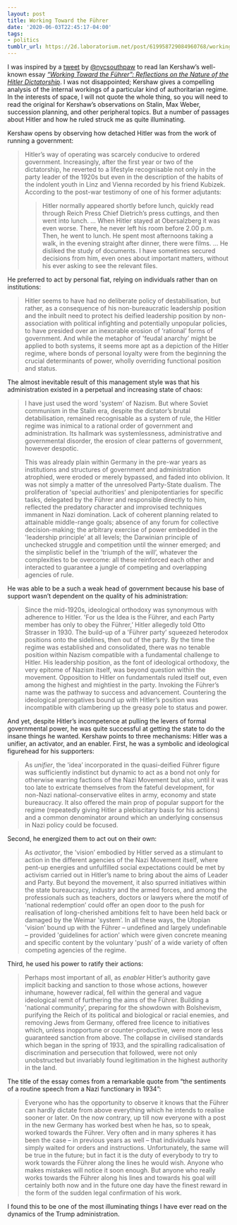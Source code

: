 ```yaml
---
layout: post
title: Working Toward the Führer
date: '2020-06-03T22:45:17-04:00'
tags:
- politics
tumblr_url: https://2d.laboratorium.net/post/619958729084960768/working-toward-the-f%C3%BChrer
---
```

I was inspired by a [tweet](https://twitter.com/nycsouthpaw/status/1251963291372568577) by [@nycsouthpaw](https://twitter.com/nycsouthpaw) to read Ian Kershaw’s well-known essay [_“Working Toward the Führer”: Reflections on the Nature of the Hitler Dictatorship_](https://www.jstor.org/stable/20081474). I was not disappointed; Kershaw gives a compelling analysis of the internal workings of a particular kind of authoritarian regime. In the interests of space, I will not quote the whole thing, so you will need to read the original for Kershaw’s observations on Stalin, Max Weber, succession planning, and other peripheral topics. But a number of passages about Hitler and how he ruled struck me as quite illuminating.

Kershaw opens by observing how detached Hitler was from the work of running a government:

> Hitler’s way of operating was scarcely conducive to ordered government. Increasingly, after the first year or two of the dictatorship, he reverted to a lifestyle recognisable not only in the party leader of the 1920s but even in the description of the habits of the indolent youth in Linz and Vienna recorded by his friend Kubizek. According to the post-war testimony of one of his former adjutants:
> 
> > Hitler normally appeared shortly before lunch, quickly read through Reich Press Chief Dietrich’s press cuttings, and then went into lunch. … When Hitler stayed at Obersalzberg it was even worse. There, he never left his room before 2.00 p.m. Then, he went to lunch. He spent most afternoons taking a walk, in the evening straight after dinner, there were films. … He disliked the study of documents. I have sometimes secured decisions from him, even ones about important matters, without his ever asking to see the relevant files.

He preferred to act by personal fiat, relying on individuals rather than on institutions:

> Hitler seems to have had no deliberate policy of destabilisation, but rather, as a consequence of his non-bureaucratic leadership position and the inbuilt need to protect his deified leadership position by non-association with political infighting and potentially unpopular policies, to have presided over an inexorable erosion of ‘rational’ forms of government. And while the metaphor of 'feudal anarchy’ might be applied to both systems, it seems more apt as a depiction of the Hitler regime, where bonds of personal loyalty were from the beginning the crucial determinants of power, wholly overriding functional position and status.

The almost inevitable result of this management style was that his administration existed in a perpetual and increasing state of chaos:

> I have just used the word 'system’ of Nazism. But where Soviet communism in the Stalin era, despite the dictator’s brutal detabilisation, remained recognisable as a system of rule, the Hitler regime was inimical to a rational order of government and administration. Its hallmark was systemlessness, administrative and governmental disorder, the erosion of clear patterns of government, however despotic.
> 
> This was already plain within Germany in the pre-war years as institutions and structures of government and administration atrophied, were eroded or merely bypassed, and faded into oblivion. It was not simply a matter of the unresolved Party-State dualism. The proliferation of 'special authorities’ and plenipotentiaries for specific tasks, delegated by the Führer and responsible directly to him, reflected the predatory character and improvised techniques immanent in Nazi domination. Lack of coherent planning related to attainable middle-range goals; absence of any forum for collective decision-making; the arbitrary exercise of power embedded in the 'leadership principle’ at all levels; the Darwinian principle of unchecked struggle and competition until the winner emerged; and the simplistic belief in the 'triumph of the will’, whatever the complexities to be overcome: all these reinforced each other and interacted to guarantee a jungle of competing and overlapping agencies of rule.

He was able to be a such a weak head of government because his base of support wasn’t dependent on the quality of his administration:

> Since the mid-1920s, ideological orthodoxy was synonymous with adherence to Hitler. 'For us the Idea is the Führer, and each Party member has only to obey the Führer,’ Hitler allegedly told Otto Strasser in 1930. The build-up of a 'Führer party’ squeezed heterodox positions onto the sidelines, then out of the party. By the time the regime was established and consolidated, there was no tenable position within Nazism compatible with a fundamental challenge to Hitler. His leadership position, as the font of ideological orthodoxy, the very epitome of Nazism itself, was beyond question within the movement. Opposition to Hitler on fundamentals ruled itself out, even among the highest and mightiest in the party. Invoking the Führer’s name was the pathway to success and advancement. Countering the ideological prerogatives bound up with Hitler’s position was incompatible with clambering up the greasy pole to status and power.

And yet, despite Hitler’s incompetence at pulling the levers of formal governmental power, he was quite successful at getting the state to do the insane things he wanted. Kershaw points to three mechanisms: Hitler was a unifier, an activator, and an enabler. First, he was a symbolic and ideological figurehead for his supporters:

> As _unifier_, the 'idea’ incorporated in the quasi-deified Führer figure was sufficiently indistinct but dynamic to act as a bond not only for otherwise warring factions of the Nazi Movement but also, until it was too late to extricate themselves from the fateful development, for non-Nazi national-conservative elites in army, economy and state bureaucracy. It also offered the main prop of popular support for the regime (repeatedly giving Hitler a plebiscitary basis for his actions) and a common denominator around which an underlying consensus in Nazi policy could be focused.

Second, he energized them to act out on their own:

> As _activator_, the 'vision’ embodied by Hitler served as a stimulant to action in the different agencies of the Nazi Movement itself, where pent-up energies and unfulfilled social expectations could be met by activism carried out in Hitler’s name to bring about the aims of Leader and Party. But beyond the movement, it also spurred initiatives within the state bureaucracy, industry and the armed forces, and among the professionals such as teachers, doctors or lawyers where the motif of 'national redemption’ could offer an open door to the push for realisation of long-cherished ambitions felt to have been held back or damaged by the Weimar 'system’. In all these ways, the Utopian 'vision’ bound up with the Führer – undefined and largely undefinable – provided 'guidelines for action’ which were given concrete meaning and specific content by the voluntary 'push’ of a wide variety of often competing agencies of the regime.

Third, he used his power to ratify their actions:

> Perhaps most important of all, as _enabler_ Hitler’s authority gave implicit backing and sanction to those whose actions, however inhumane, however radical, fell within the general and vague ideological remit of furthering the aims of the Führer. Building a 'national community’, preparing for the showdown with Bolshevism, purifying the Reich of its political and biological or racial enemies, and removing Jews from Germany, offered free licence to initiatives which, unless inopportune or counter-productive, were more or less guaranteed sanction from above. The collapse in civilised standards which began in the spring of 1933, and the spiralling radicalisation of discrimination and persecution that followed, were not only unobstructed but invariably found legitimation in the highest authority in the land.

The title of the essay comes from a remarkable quote from “the sentiments of a routine speech from a Nazi functionary in 1934”:

> Everyone who has the opportunity to observe it knows that the Führer can hardly dictate from above everything which he intends to realise sooner or later. On the now contrary, up till now everyone with a post in the new Germany has worked best when he has, so to speak, worked towards the Führer. Very often and in many spheres it has been the case – in previous years as well – that individuals have simply waited for orders and instructions. Unfortunately, the same will be true in the future; but in fact it is the duty of everybody to try to work towards the Führer along the lines he would wish. Anyone who makes mistakes will notice it soon enough. But anyone who really works towards the Führer along his lines and towards his goal will certainly both now and in the future one day have the finest reward in the form of the sudden legal confirmation of his work.

I found this to be one of the most illuminating things I have ever read on the dynamics of the Trump administration.

